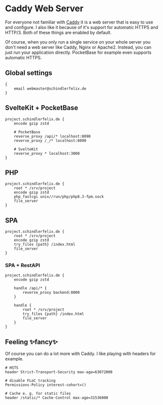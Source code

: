 # Caddy Web Server

For everyone not familiar with [Caddy](https://caddyserver.com/) it is a web
server that is easy to use and configure. I also like it because of it's support
for automatic HTTPS and HTTP/3. Both of these things are enabled by default.

Of course, when you only run a single service on your whole server you don't
need a web server like Caddy, Nginx or Apache2. Instead, you can just run your
application directly. PocketBase for example even supports automatic HTTPS.

## Global settings

```nginx
{
	email webmaster@schindlerfelix.de
}
```

## SvelteKit + PocketBase

```nginx
project.schindlerfelix.de {
	encode gzip zstd

	# PocketBase
	reverse_proxy /api/* localhost:8090
	reverse_proxy /_/* localhost:8090

	# SvelteKit
	reverse_proxy * localhost:3000
}
```

## PHP

```nginx
project.schindlerfelix.de {
	root * /srv/project
	encode gzip zstd
	php_fastcgi unix//run/php/php8.3-fpm.sock
	file_server
}
```

## SPA

```nginx
project.schindlerfelix.de {
	root * /srv/project
	encode gzip zstd
	try_files {path} /index.html
	file_server
}
```

### SPA + RestAPI

```nginx
project.schindlerfelix.de {
	encode gzip zstd

	handle /api/* {
		reverse_proxy backend:8000
	}

	handle {
		root * /srv/project
		try_files {path} /index.html
		file_server
	}
}
```

## Feeling ✨fancy✨

Of course you can do a lot more with Caddy. I like playing with headers for
example.

```nginx
# HSTS
header Strict-Transport-Security max-age=63072000

# disable FLoC tracking
Permissions-Policy interest-cohort=()

# Cache e. g. for static files
header /static/* Cache-Control max-age=31536000
```
